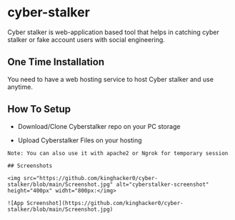 # cyber-stalker
Cyber stalker is web-application based tool that helps in catching cyber stalker or fake account users with social engineering.



## One Time Installation

You need to have a web hosting service to host Cyber stalker and use anytime.
    
## How To Setup

- Download/Clone Cyberstalker repo on your PC storage

- Upload Cyberstalker Files on your hosting

```
Note: You can also use it with apache2 or Ngrok for temporary session

## Screenshots

<img src="https://github.com/kinghacker0/cyber-stalker/blob/main/Screenshot.jpg" alt="cyberstalker-screenshot" height="400px" widht="800px:</img>

![App Screenshot](https://github.com/kinghacker0/cyber-stalker/blob/main/Screenshot.jpg)



